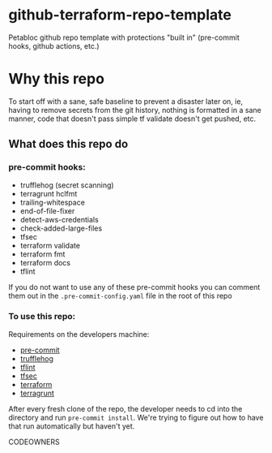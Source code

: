 # github-terraform-repo-template
Petabloc github repo template with protections "built in" (pre-commit hooks, github actions, etc.)

# Why this repo
To start off with a sane, safe baseline to prevent a disaster later on, ie, having to remove secrets from the git history, nothing is formatted in a sane manner, code that doesn't pass simple tf validate doesn't get pushed, etc.

## What does this repo do
### pre-commit hooks:
* trufflehog (secret scanning)
* terragrunt hclfmt
* trailing-whitespace
* end-of-file-fixer
* detect-aws-credentials
* check-added-large-files
* tfsec
* terraform validate
* terraform fmt
* terraform docs
* tflint

If you do not want to use any of these pre-commit hooks you can comment them out in the `.pre-commit-config.yaml` file in the root of this repo

### To use this repo:
Requirements on the developers machine:
* [pre-commit](https://pre-commit.com/)
* [trufflehog](https://github.com/trufflesecurity/trufflehog)
* [tflint](https://github.com/terraform-linters/tflint)
* [tfsec](https://tfsec.dev)
* [terraform](https://www.terraform.io/)
* [terragrunt](https://terragrunt.gruntwork.io/)

After every fresh clone of the repo, the developer needs to cd into the directory and run `pre-commit install`. We're trying to figure out how to have that run automatically but haven't yet.

CODEOWNERS
